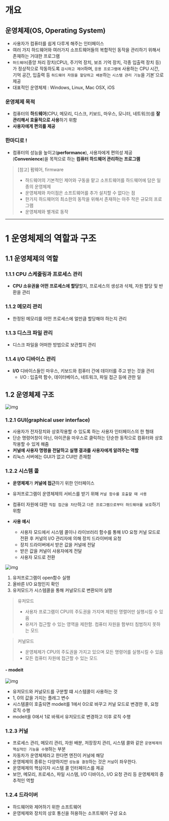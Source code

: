 # 개요

## 운영체제(OS, Operating System)
- 사용자가 컴퓨터를 쉽게 다루게 해주는 인터페이스
- 여러 가지 하드웨어와 여러가지 소프트웨어들의 복합적인 동작을 관리하기 위해서 존재하는 거대한 프로그램
- `하드웨어`(중앙 처리 장치(CPU), 주기억 장치, 보조 기억 장치, 각종 입출력 장치 등)가 정상적으로 작동하도록 `감시하고 제어`하며, `응용 프로그램에` 사용하는 CPU 시간, 기억 공간, 입출력 등 `하드웨어 자원을 할당하고 배분`하는 `시스템 관리 기능`을 기본`으로 제공
- 대표적인 운영체제 : Windows, Linux, Mac OSX, iOS

### 운영체제 목적
- 컴퓨터의 **하드웨어**(CPU, 메모리, 디스크, 키보드, 마우스, 모니터, 네트워크)를 **잘 관리해서 효율적으로 사용**하기 위함 
- **사용자에게 편의를 제공**

###  한마디로 !
- 컴퓨터의 성능을 높이고(**performance**), 사용자에게 편의성 제공(**Convenience**)을 목적으로 하는 **컴퓨터 하드웨어 관리하는 프로그램**

> [참고] 펌웨어, firmware
> - 하드웨어의 기본적인 제어와 구동을 맡고 소프트웨어를 하드웨어에 담은 일종의 운영체제
> - 운영체제와 차이점은 소프트웨어를 추가 설치할 수 없다는 점
> - 한가지 하드웨어의 최소한의 동작을 위해서 존재하는 아주 작은 규모의 프로그램
> - 운영체제와 별개로 동작
> 
---

# 1 운영체제의 역할과 구조

## 1.1 운영체제의 역할
### 1.1.1 CPU 스케줄링과 프로세스 관리
- **CPU 소유권을 어떤 프로세스에 할당**할지, 프로세스의 생성과 삭제, 자원 할당 및 반환을 관리

### 1.1.2 메모리 관리
- 한정된 메모리를 어떤 프로세스에 얼만큼 할당해야 하는지 관리


### 1.1.3 디스크 파일 관리
- 디스크 파일을 어떠한 방법으로 보관할지 관리


### 1.1.4 I/O 디바이스 관리
- **I/O** 디바이스들인 마우스, 키보드와 컴퓨터 간에 데이터를 주고 받는 것을 관리
	- I/O : 입출력 함수, 데이터베이스, 네트워크, 파일 접근 등에 관한 일



## 1.2 운영체제 구조
![img](../img/os.png)

### 1.2.1 **GUI(graphical user interface)**

- 사용자가 전자장치와 상호작용할 수 있도록 하는 사용자 인터페이스의 한 형태
- 단순 명령어창이 아닌, 아이콘을 마우스로 클릭하는 단순한 동작으로 컴퓨터와 상호작용할 수 있게 해줌
- **커널에 사용자 명령을 전달하고 실행 결과를 사용자에게 알려주는 역할**
- 리눅스 서버에는 GUI가 없고 CUI만 존재함

### 1.2.2 시스템 콜
- **운영체제**가 **커널에 접근**하기 위한 인터페이스
- 유저프로그램이 운영체제의 서비스를 받기 위해 `커널 함수를 호출할 때 사용`
- 컴퓨터 자원에 대한 `직접 접근을 차단`하고 `다른 프로그램으로부터 하드웨어를 보호`하기 위함

- **사용 예시**
  - 사용자 모드에서 시스템 콜이나 라이브러리 함수를 통해 I/O 요청 커널 모드로 전환 후 커널의 I/O 관리자에 의해 장치 드라이버에 요청
  - 장치 드라이버에서 받은 값을 커널에 전달
  -  받은 값을 커널이 사용자에게 전달
  - 사용자 모드로 전환
  
![img](../img/os1.png)

1. 유저프로그램이 open함수 실행
2. 올바른 I/O 요청인지 확인
3. 유저모드가 시스템콜을 통해 커널모드로 변환되어 실행

> 유저모드
> - 사용자 프로그램이 CPU의 주도권을 가지며 제한된 명렬어만 실행시킬 수 있음
> - 유저가 접근할 수 있는 영역을 제한함. 컴퓨터 자원을 함부터 침범하지 못하는 모드

> 커널모드
> - 운영체제가 CPU의 주도권을 가지고 있으며 모든 명령어를 실행시킬 수 있음
> - 모든 컴퓨터 자원에 접근할 수 있는 모드

<h4>- modeit</h4>

![img](../img/os2.png)

- 유저모드와 커널모드를 구분할 떄 시스템콜이 사용하는 것
- 1, 0의 값을 가지는 플레그 변수
- 시스템콜이 호출되면  modeit를 1에서 0으로 바꾸고 커널 모드로 변경한 후, 요청 로직 수행
- modeit을 0에서 1로 바꿔서 유저모드로 변경하고 이후 로직 수행


### 1.2.3 커널
- 프로세스 관리, 메모리 관리, 자원 배분, 저장장치 관리, 시스템 콜와 같은 `운영체제의 핵심적인 기능을 수행`하는 부분
- 자동차가 운영체제라고 한다면 엔진이 커널에 해당
- 운영체제의 종류는 다양하지만 `성능을 결정`하는 것은 `커널`이 좌우한다.
- 운영체제의 핵심이자 시스템 콜 인터페이스를 제공
- 보안, 메모리, 프로세스, 파일 시스템, I/O 디바이스, I/O 요청 관리 등 운영체제의 중추적인 역할

### 1.2.4 **드라이버**
- 하드웨어와 제어하기 위한 소프트웨어
- 운영체제와 장치의 상호 통신을 허용하는 소프트웨어 구성 요소
